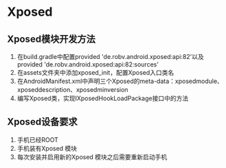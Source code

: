 # Xposed
## Xposed模块开发方法
 1. 在build.gradle中配置provided 'de.robv.android.xposed:api:82'以及provided 'de.robv.android.xposed:api:82:sources'
 2. 在assets文件夹中添加xposed_init，配置Xposed入口类名
 3. 在AndroidManifest.xml中声明三个Xposed的meta-data：xposedmodule、xposeddescription、xposedminversion
 4. 编写Xposed类，实现IXposedHookLoadPackage接口中的方法

## Xposed设备要求
 1. 手机已经ROOT
 2. 手机装有Xposed 模块
 3. 每次安装并启用新的Xposed 模块之后需要重新启动手机
